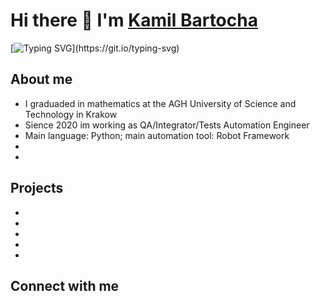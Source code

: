# Hi there 👋 I'm [Kamil Bartocha](https://github.com/KamilBartocha)
[![Typing SVG](https://readme-typing-svg.herokuapp.com/?lines=Test+Automation+Engineer;QA+|+Python+|+Robot+Framework;Math+degree+|+ML+enthusiast;)](https://git.io/typing-svg)

## About me
- I graduaded in mathematics at the AGH University of Science and Technology in Krakow
- Sience 2020 im working as QA/Integrator/Tests Automation Engineer
- Main language: Python; main automation tool: Robot Framework 
- 
- 

## Projects
- 
- 
- 
- 
- 

## Connect with me